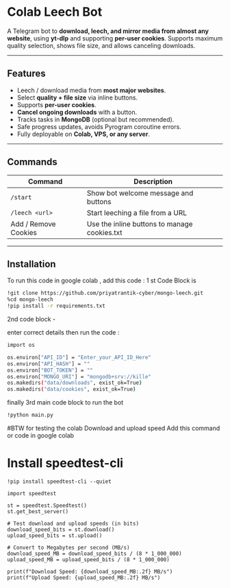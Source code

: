 # Colab Leech Bot

A Telegram bot to **download, leech, and mirror media from almost any website**, using **yt-dlp** and supporting **per-user cookies**. Supports maximum quality selection, shows file size, and allows canceling downloads.  

---

## Features

- Leech / download media from **most major websites**.
- Select **quality + file size** via inline buttons.
- Supports **per-user cookies**.
- **Cancel ongoing downloads** with a button.
- Tracks tasks in **MongoDB** (optional but recommended).
- Safe progress updates, avoids Pyrogram coroutine errors.
- Fully deployable on **Colab, VPS, or any server**.

---

## Commands

| Command         | Description |
|-----------------|-------------|
| `/start`        | Show bot welcome message and buttons |
| `/leech <url>`  | Start leeching a file from a URL |
| Add / Remove Cookies | Use the inline buttons to manage cookies.txt |

---

## Installation

To run this code in google colab , add this code :
1 st Code Block is 
```bash
!git clone https://github.com/priyatrantik-cyber/mongo-leech.git
%cd mongo-leech
!pip install -r requirements.txt
```
2nd code block -

enter correct details then run the code :
```bash
import os

os.environ["API_ID"] = "Enter_your_API_ID_Here"
os.environ["API_HASH"] = ""
os.environ["BOT_TOKEN"] = ""
os.environ["MONGO_URI"] = "mongodb+srv://kille"
os.makedirs("data/downloads", exist_ok=True)
os.makedirs("data/cookies", exist_ok=True)
```
finally 3rd main code block to run the bot
```bash
!python main.py
```

#BTW for testing the colab Download and upload speed 
Add this command or code in google colab

# Install speedtest-cli

```
!pip install speedtest-cli --quiet

import speedtest

st = speedtest.Speedtest()
st.get_best_server()

# Test download and upload speeds (in bits)
download_speed_bits = st.download()
upload_speed_bits = st.upload()

# Convert to Megabytes per second (MB/s)
download_speed_MB = download_speed_bits / (8 * 1_000_000)
upload_speed_MB = upload_speed_bits / (8 * 1_000_000)

print(f"Download Speed: {download_speed_MB:.2f} MB/s")
print(f"Upload Speed: {upload_speed_MB:.2f} MB/s")

```
